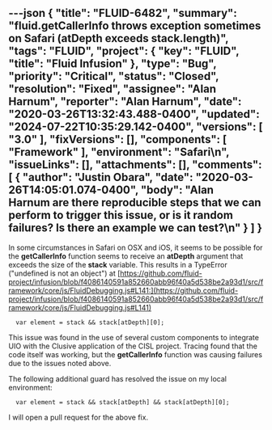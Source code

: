---json
{
  "title": "FLUID-6482",
  "summary": "fluid.getCallerInfo throws exception sometimes on Safari (atDepth exceeds stack.length)",
  "tags": "FLUID",
  "project": {
    "key": "FLUID",
    "title": "Fluid Infusion"
  },
  "type": "Bug",
  "priority": "Critical",
  "status": "Closed",
  "resolution": "Fixed",
  "assignee": "Alan Harnum",
  "reporter": "Alan Harnum",
  "date": "2020-03-26T13:32:43.488-0400",
  "updated": "2024-07-22T10:35:29.142-0400",
  "versions": [
    "3.0"
  ],
  "fixVersions": [],
  "components": [
    "Framework"
  ],
  "environment": "Safari\n",
  "issueLinks": [],
  "attachments": [],
  "comments": [
    {
      "author": "Justin Obara",
      "date": "2020-03-26T14:05:01.074-0400",
      "body": "Alan Harnum are there reproducible steps that we can perform to trigger this issue, or is it random failures? Is there an example we can test?\n"
    }
  ]
}
---
In some circumstances in Safari on OSX and iOS, it seems to be possible for the **getCallerInfo** function seems to receive an **atDepth** argument that exceeds the size of the **stack** variable. This results in a TypeError ("undefined is not an object") at [https://github.com/fluid-project/infusion/blob/f4086140591a852660abb96f40a5d538be2a93d1/src/framework/core/js/FluidDebugging.js#L141:](https://github.com/fluid-project/infusion/blob/f4086140591a852660abb96f40a5d538be2a93d1/src/framework/core/js/FluidDebugging.js#L141)

`  var element = stack && stack[atDepth][0];`

This issue was found in the use of several custom components to integrate UIO with the Clusive application of the CISL project. Tracing found that the code itself was working, but the **getCallerInfo** function was causing failures due to the issues noted above.

The following additional guard has resolved the issue on my local environment:

`  var element = stack && stack[atDepth] && stack[atDepth][0];`

I will open a pull request for the above fix.

 

 

        